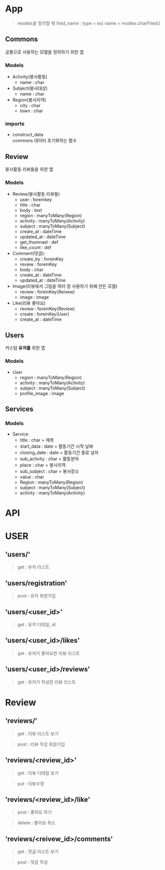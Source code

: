 # App
> models을 정의할 때  field_name : type = ex) name = modles.charFiled()
## Commons
공통으로 사용하는 모델을 정의하기 위한 앱
### Models
* Activity(봉사활동)
  * name : char
* Subject(봉사대상)
  * name : char
* Region(봉사지역)
  * city : char
  * town : char

### imports
* construct_data  
  commons 데이터 초기화하는 함수
  

## Review
봉사활동 리뷰들을 위한 앱
### Models
* Review(봉사활동 리뷰들)
  * user : foreinkey
  * title : char
  * body : text
  * region : manyToMany(Region)
  * activity : manyToMany(Activity)
  * subject : manyToMany(Subject)
  * create_at : dateTime
  * updated_at : dateTime
  * get_thumnael : def
  * like_count : def
* Comment(댓글):
  * create_by : foreinKey
  * review : foreinKey
  * body : char
  * create_at : dateTime
  * updated_at : dateTime
* Image(리뷰에서 그림을 여러 장 사용하기 위해 만든 모델)
  * review : foreinKey(Reivew)
  * image : image
* Like(리뷰 좋아요)
  * review : foreinKey(Review)
  * create : foreinKey(User)
  * create_at : dateTime

## Users
커스텀 **유저를** 위한 앱
### Models
* User
  * region : manyToMany(Region)
  * activity : manyToMany(Activity)
  * subject : manyToMany(Subject)
  * profile_image : image

## Services

### Models
* Service
  * title : char = 제목
  * start_data : date = 활동기간 시작 날짜
  * closing_date : date = 활동기간 종료 날자
  * sub_activity : char = 활동분야
  * place : char = 봉사지역
  * sub_subject : char = 봉사장소
  * value : char
  * Region : manyToMany(Region)
  * subject : manyToMany(Subject)
  * activity : manyToMany(Activity)


# API
# USER
## 'users/'
> get :
유저 리스트 
## 'users/registration'
> post :
유저 회원가입
## 'users/<user_id>'
> get :
유저 디테일, id
## 'users/<user_id>/likes'
> get :
유저가 좋아요한 리뷰 리스트
## 'users/<user_id>/reviews'
> get :
유저가 작성한 리뷰 리스트

# Review
## 'reviews/'
> get : 리뷰 리스트 보기

> post : 리뷰 작성 회원가입

## 'reviews/<review_id>'
> get : 리뷰 디테일 보기

> put : 리뷰수정

## 'reviews/<review_id>/like'
> post : 좋아요 하기

> delete : 좋아요 취소

## 'reviews/<reivew_id>/comments'
> get : 댓글 리스트 보기

> post : 댓글 작성
